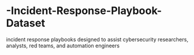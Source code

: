 # -Incident-Response-Playbook-Dataset
incident response playbooks designed to assist cybersecurity researchers, analysts, red teams, and automation engineers 
